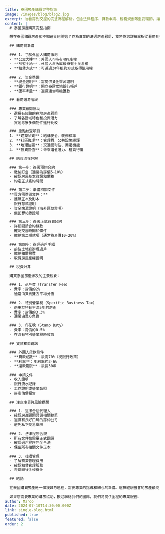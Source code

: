 ```yaml
---
title: 泰國房產購買完整指南
image: /images/blog/blog2.jpg
excerpt: 從看房到交屋的完整流程解析，包含法律程序、貸款申請、稅務規劃等重要環節。讓您安心完成清邁房產投資.
content: |
  # 泰國房產購買完整指南

  想在泰國購買房產卻不知道從何開始？作為專業的清邁房產顧問，我將為您詳細解析從看房到交屋的完整流程，包含所有重要的法律程序、文件準備和注意事項。

  ## 購房前準備

  ### 1. 了解外國人購房限制
  - **公寓大樓**：外國人可持有49%產權
  - **別墅土地**：外國人無法直接持有土地產權
  - **租賃方式**：可透過30年租約方式取得使用權

  ### 2. 資金準備
  - **現金證明**：需提供資金來源證明
  - **銀行證明**：開立泰國當地銀行帳戶
  - **匯率考量**：選擇適當時機匯款

  ## 看房選房階段

  ### 專業顧問協助
  - 選擇有經驗的在地房產顧問
  - 了解各區域特色和投資潛力
  - 實地考察多個物件進行比較

  ### 重點檢查項目
  1. **建築品質**：結構安全、裝修標準
  2. **社區管理**：管理費、公共設施維護
  3. **地理位置**：交通便利性、周邊機能
  4. **投資價值**：未來增值潛力、租賃行情

  ## 購買流程詳解

  ### 第一步：簽署預約合約
  - 繳納訂金（通常為房價5-10%）
  - 確認房屋基本資訊和價格
  - 約定正式簽約時間

  ### 第二步：準備相關文件
  **買方需準備文件：**
  - 護照正本及影本
  - 銀行存款證明
  - 資金來源證明（海外匯款證明）
  - 無犯罪紀錄證明

  ### 第三步：簽署正式買賣合約
  - 詳細閱讀合約條款
  - 確認交屋時間和條件
  - 繳納第二期款項（通常為房價10-20%）

  ### 第四步：辦理過戶手續
  - 前往土地廳辦理過戶
  - 繳納相關稅費
  - 取得房屋產權證明

  ## 稅費計算

  購買泰國房產涉及的主要稅費：

  ### 1. 過戶費（Transfer Fee）
  - 費率：房價的2%
  - 通常由買賣雙方平均分擔

  ### 2. 特別營業稅（Specific Business Tax）
  - 適用於持有不滿5年的房產
  - 費率：房價的3.3%
  - 通常由賣方負擔

  ### 3. 印花稅（Stamp Duty）
  - 費率：房價的0.5%
  - 在沒有特別營業稅時收取

  ## 貸款相關資訊

  ### 外國人貸款條件
  - **貸款成數**：最高70%（視銀行政策）
  - **利率**：年利率約3-6%
  - **還款期限**：最長30年

  ### 申請文件
  - 收入證明
  - 銀行流水記錄
  - 工作證明或營業執照
  - 房產估價報告

  ## 注意事項與風險提醒

  ### 1. 選擇合法代理人
  - 確認房產顧問具備相關執照
  - 選擇有良好口碑的房仲公司
  - 避免私下交易風險

  ### 2. 法律程序合規
  - 所有文件都需要正式翻譯
  - 確保過戶程序完全合法
  - 保留所有相關文件正本

  ### 3. 後續管理
  - 了解物業管理費用
  - 確認租賃管理服務
  - 定期關注法規變化

  ## 結語

  在泰國購買房產是一個複雜的過程，需要專業的指導和細心的準備。選擇經驗豐富的房產顧問，遵循正確的程序，就能順利完成您的清邁房產投資夢想。

  如果您需要專業的購房協助，歡迎聯絡我們的團隊，我們將提供全程的專業服務。
author: Marco
date: 2024-07-10T14:30:00.000Z
link: single-blog.html
published: true
featured: false
order: 2
---
```


